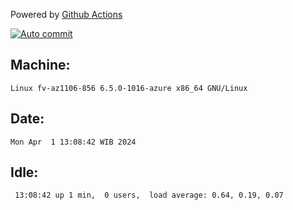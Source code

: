 Powered by [Github Actions](https://github.com/features/actions)

[![Auto commit](https://github.com/hiage/workstation/workflows/Auto%20commit/badge.svg)](https://github.com/hiage/workstation/actions?query=workflow%3A%22Auto+commit%22)

## Machine:
```
Linux fv-az1106-856 6.5.0-1016-azure x86_64 GNU/Linux
```
## Date:
```
Mon Apr  1 13:08:42 WIB 2024
```
## Idle:
```
 13:08:42 up 1 min,  0 users,  load average: 0.64, 0.19, 0.07
```
